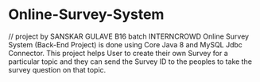 # Online-Survey-System
// project by SANSKAR GULAVE B16 batch INTERNCROWD
Online Survey System (Back-End Project) is done using Core Java 8 and MySQL Jdbc Connector.  This project helps User to create their own Survey for a particular topic and they can send the Survey ID to the peoples to take the survey question on that topic.

